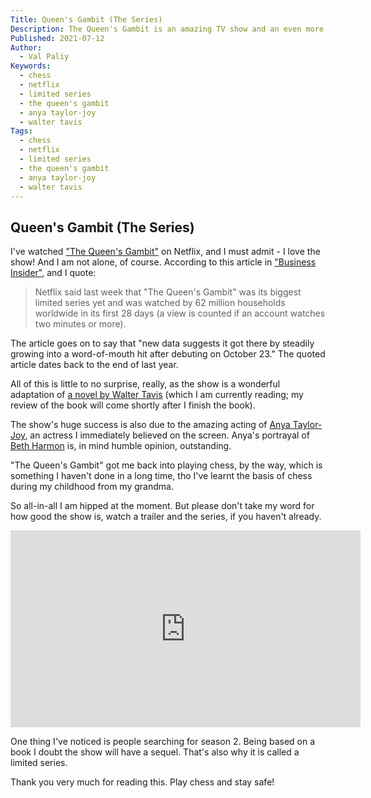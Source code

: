 ```yaml
---
Title: Queen's Gambit (The Series)
Description: The Queen's Gambit is an amazing TV show and an even more amazing book.
Published: 2021-07-12
Author:
  - Val Paliy
Keywords:
  - chess
  - netflix
  - limited series
  - the queen's gambit
  - anya taylor-joy
  - walter tavis
Tags:
  - chess
  - netflix
  - limited series
  - the queen's gambit
  - anya taylor-joy
  - walter tavis
---
```


## Queen's Gambit (The Series)

I've watched ["The Queen's Gambit"](https://www.netflix.com/ua/title/80234304) on Netflix, and I must admit - I love the show! And I am not alone, of course. According to this article in ["Business Insider"](https://www.businessinsider.com/data-shows-netflix-queens-gambit-a-word-of-mouth-hit-2020-11), and I quote:

>Netflix said last week that "The Queen's Gambit" was its biggest limited series yet and was watched by 62 million households worldwide in its first 28 days (a view is counted if an account watches two minutes or more).

The article goes on to say that "new data suggests it got there by steadily growing into a word-of-mouth hit after debuting on October 23." The quoted article dates back to the end of last year.

All of this is little to no surprise, really, as the show is a wonderful adaptation of [a novel by Walter Tavis](https://en.wikipedia.org/wiki/The_Queen%27s_Gambit_(novel)) (which I am currently reading; my review of the book will come shortly after I finish the book).

The show's huge success is also due to the amazing acting of [Anya Taylor-Joy](https://anyataylorjoy.org/), an actress I immediately believed on the screen. Anya's portrayal of [Beth Harmon](https://en.wikipedia.org/wiki/Beth_Harmon) is, in mind humble opinion, outstanding.

"The Queen's Gambit" got me back into playing chess, by the way, which is something I haven't done in a long time, tho I've learnt the basis of chess during my childhood from my grandma.

So all-in-all I am hipped at the moment. But please don't take my word for how good the show is, watch a trailer and the series, if you haven't already.

<div class="align_center" style="height:auto; max-width: 100%; border:none; display:block;">
<iframe width="560" height="315" src="https://youtube.com/watch?v=kwrQzTz16w4" title="YouTube video player" frameborder="0" allow="accelerometer; autoplay; clipboard-write; encrypted-media; gyroscope; picture-in-picture" allowfullscreen></iframe>
</div>

One thing I've noticed is people searching for season 2. Being based on a book I doubt the show will have a sequel. That's also why it is called a limited series.

Thank you very much for reading this. Play chess and stay safe!
